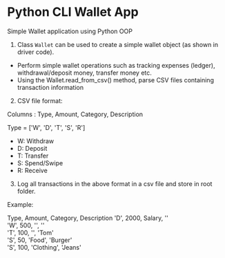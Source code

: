 # Python CLI Wallet App 
Simple Wallet application using Python OOP

1. Class `Wallet` can be used to create a simple wallet object (as shown in driver code).
- Perform simple wallet operations such as tracking expenses (ledger), withdrawal/deposit money, transfer money etc.
- Using the Wallet.read_from_csv() method, parse CSV files containing transaction information


2. CSV file format:

Columns : Type, Amount, Category, Description


Type = ['W', 'D', 'T', 'S', 'R']

- W: Withdraw
- D: Deposit
- T: Transfer
- S: Spend/Swipe
- R: Receive


3. Log all transactions in the above format in a csv file and store in root folder. 

Example:

Type, Amount, Category, Description
'D', 2000, Salary, '' <br>
'W', 500, '', '' <br> 
'T', 100, '', 'Tom' <br> 
'S', 50, 'Food', 'Burger' <br> 
'S', 100, 'Clothing', 'Jeans' <br>
